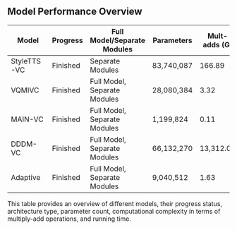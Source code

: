 ## Model Performance Overview

| Model       | Progress | Full Model/Separate Modules  | Parameters  | Mult-adds (G) | Running Time (s) |
|------------|----------|-----------------------------|-------------|---------------|------------------|
| StyleTTS-VC | Finished | Separate Modules           | 83,740,087  | 166.89        | 1.121            |
| VQMIVC      | Finished | Full Model, Separate Modules | 28,080,384  | 3.32          | 0.148            |
| MAIN-VC     | Finished | Full Model, Separate Modules | 1,199,824   | 0.11          | 0.156            |
| DDDM-VC     | Finished | Full Model, Separate Modules | 66,132,270  | 13,312.00     | 166.938          |
| Adaptive    | Finished | Full Model, Separate Modules | 9,040,512   | 1.63          | 0.320            |

This table provides an overview of different models, their progress status, architecture type, parameter count, computational complexity in terms of multiply-add operations, and running time.

